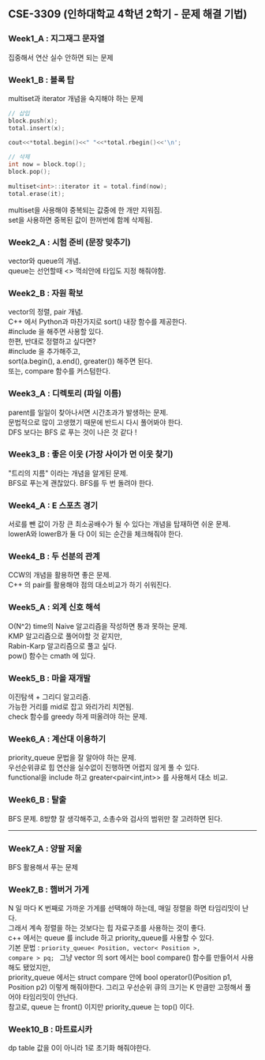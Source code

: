 ## CSE-3309 (인하대학교 4학년 2학기 - 문제 해결 기법)

### Week1_A : 지그재그 문자열 
집중해서 연산 실수 안하면 되는 문제

### Week1_B : 블록 탑
multiset과 iterator 개념을 숙지해야 하는 문제

```cpp
// 삽입
block.push(x);
total.insert(x);
            
cout<<*total.begin()<<" "<<*total.rbegin()<<'\n';

// 삭제
int now = block.top();
block.pop();
            
multiset<int>::iterator it = total.find(now);
total.erase(it);
```
multiset을 사용해야 중복되는 값중에 한 개만 지워짐.   
set을 사용하면 중복된 값이 한꺼번에 함께 삭제됨.
### Week2_A : 시험 준비 (문장 맞추기)
vector와 queue의 개념.   
queue는 선언할때 <> 꺽쇠안에 타입도 지정 해줘야함.

### Week2_B : 자원 확보 
vector의 정렬, pair 개념.   
C++ 에서 Python과 마찬가지로 sort() 내장 함수를 제공한다.   
#include <algorithm> 을 해주면 사용할 있다.   
한편, 반대로 정렬하고 싶다면?   
#include <functional> 을 추가해주고,   
sort(a.begin(), a.end(), greater<int>()) 해주면 된다.   
또는, compare 함수를 커스텀한다.   

### Week3_A : 디렉토리 (파일 이름)
parent를 일일이 찾아나서면 시간초과가 발생하는 문제.   
문법적으로 많이 고생했기 때문에 반드시 다시 풀어봐야 한다.   
DFS 보다는 BFS 로 푸는 것이 나은 것 같다 !

### Week3_B : 좋은 이웃 (가장 사이가 먼 이웃 찾기)
"트리의 지름" 이라는 개념을 알게된 문제.   
BFS로 푸는게 괜찮았다. BFS를 두 번 돌려야 한다.

### Week4_A : E 스포츠 경기
서로를 뺀 값이 가장 큰 최소공배수가 될 수 있다는 개념을 탑재하면 쉬운 문제.   
lowerA와 lowerB가 둘 다 0이 되는 순간을 체크해줘야 한다.

### Week4_B : 두 선분의 관계
CCW의 개념을 활용하면 좋은 문제.   
C++ 의 pair를 활용해야 점의 대소비교가 하기 쉬워진다.

### Week5_A : 외계 신호 해석
O(N^2) time의 Naive 알고리즘을 작성하면 통과 못하는 문제.   
KMP 알고리즘으로 풀어야할 것 같지만,   
Rabin-Karp 알고리즘으로 풀고 싶다.   
pow() 함수는 cmath 에 있다.

  
### Week5_B : 마을 재개발
이진탐색 + 그리디 알고리즘.  
가능한 거리를 mid로 잡고 와리가리 치면됨.   
check 함수를 greedy 하게 떠올려야 하는 문제.   

### Week6_A : 계산대 이용하기
priority_queue 문법을 잘 알아야 하는 문제.   
우선순위큐로 힙 연산을 실수없이 진행하면 어렵지 않게 풀 수 있다.   
functional을 include 하고 greater<pair<int,int>> 를 사용해서 대소 비교.
            
### Week6_B : 탈출
BFS 문제. 8방향 잘 생각해주고, 소총수와 검사의 범위만 잘 고려하면 된다.

***

### Week7_A : 양팔 저울
BFS 활용해서 푸는 문제   
   
### Week7_B : 햄버거 가게

N 일 마다 K 번째로 가까운 가게를 선택해야 하는데, 매일 정렬을 하면 타임리밋이 난다.   
그래서 계속 정렬을 하는 것보다는 힙 자료구조를 사용하는 것이 좋다.  
c++ 에서는 queue 를 include 하고 priority_queue를 사용할 수 있다.   
기본 문법 : <code>priority_queue< Position, vector< Position >, compare > pq; </code>
그냥 vector 의 sort 에서는 bool compare() 함수를 만들어서 사용해도 됐었지만,   
priority_queue 에서는 struct compare 안에 bool operator()(Position p1, Position p2) 이렇게 해줘야한다.
그리고 우선순위 큐의 크기는 K 만큼만 고정해서 풀어야 타임리밋이 안난다.   
참고로, queue 는 front() 이지만 priority_queue 는 top() 이다.

### Week10_B : 마트료시카
dp table 값을 0이 아니라 1로 초기화 해줘야한다.

